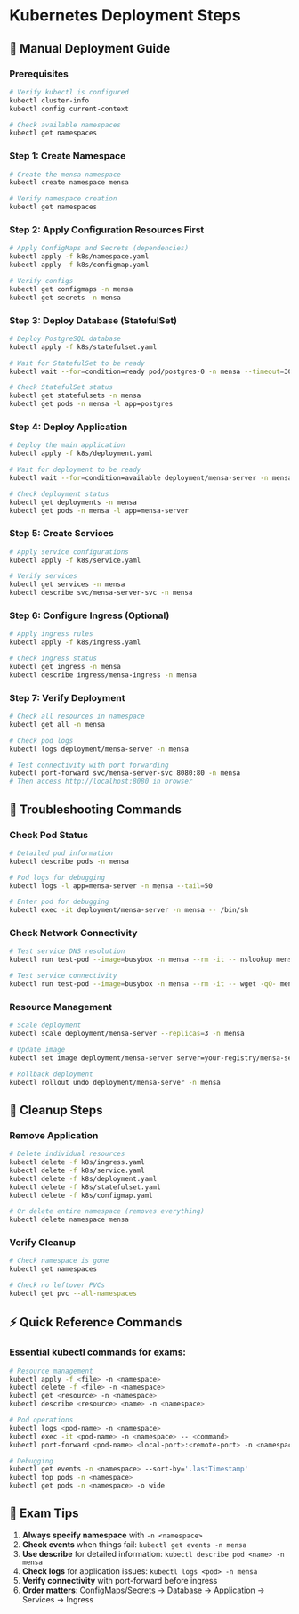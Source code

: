 # Kubernetes Deployment Steps

## 🚀 Manual Deployment Guide

### Prerequisites
```bash
# Verify kubectl is configured
kubectl cluster-info
kubectl config current-context

# Check available namespaces
kubectl get namespaces
```

### Step 1: Create Namespace
```bash
# Create the mensa namespace
kubectl create namespace mensa

# Verify namespace creation
kubectl get namespaces
```

### Step 2: Apply Configuration Resources First
```bash
# Apply ConfigMaps and Secrets (dependencies)
kubectl apply -f k8s/namespace.yaml
kubectl apply -f k8s/configmap.yaml

# Verify configs
kubectl get configmaps -n mensa
kubectl get secrets -n mensa
```

### Step 3: Deploy Database (StatefulSet)
```bash
# Deploy PostgreSQL database
kubectl apply -f k8s/statefulset.yaml

# Wait for StatefulSet to be ready
kubectl wait --for=condition=ready pod/postgres-0 -n mensa --timeout=300s

# Check StatefulSet status
kubectl get statefulsets -n mensa
kubectl get pods -n mensa -l app=postgres
```

### Step 4: Deploy Application
```bash
# Deploy the main application
kubectl apply -f k8s/deployment.yaml

# Wait for deployment to be ready
kubectl wait --for=condition=available deployment/mensa-server -n mensa --timeout=300s

# Check deployment status
kubectl get deployments -n mensa
kubectl get pods -n mensa -l app=mensa-server
```

### Step 5: Create Services
```bash
# Apply service configurations
kubectl apply -f k8s/service.yaml

# Verify services
kubectl get services -n mensa
kubectl describe svc/mensa-server-svc -n mensa
```

### Step 6: Configure Ingress (Optional)
```bash
# Apply ingress rules
kubectl apply -f k8s/ingress.yaml

# Check ingress status
kubectl get ingress -n mensa
kubectl describe ingress/mensa-ingress -n mensa
```

### Step 7: Verify Deployment
```bash
# Check all resources in namespace
kubectl get all -n mensa

# Check pod logs
kubectl logs deployment/mensa-server -n mensa

# Test connectivity with port forwarding
kubectl port-forward svc/mensa-server-svc 8080:80 -n mensa
# Then access http://localhost:8080 in browser
```

## 🔧 Troubleshooting Commands

### Check Pod Status
```bash
# Detailed pod information
kubectl describe pods -n mensa

# Pod logs for debugging
kubectl logs -l app=mensa-server -n mensa --tail=50

# Enter pod for debugging
kubectl exec -it deployment/mensa-server -n mensa -- /bin/sh
```

### Check Network Connectivity
```bash
# Test service DNS resolution
kubectl run test-pod --image=busybox -n mensa --rm -it -- nslookup mensa-server-svc

# Test service connectivity
kubectl run test-pod --image=busybox -n mensa --rm -it -- wget -qO- mensa-server-svc:80
```

### Resource Management
```bash
# Scale deployment
kubectl scale deployment/mensa-server --replicas=3 -n mensa

# Update image
kubectl set image deployment/mensa-server server=your-registry/mensa-server:v2 -n mensa

# Rollback deployment
kubectl rollout undo deployment/mensa-server -n mensa
```

## 🧹 Cleanup Steps

### Remove Application
```bash
# Delete individual resources
kubectl delete -f k8s/ingress.yaml
kubectl delete -f k8s/service.yaml
kubectl delete -f k8s/deployment.yaml
kubectl delete -f k8s/statefulset.yaml
kubectl delete -f k8s/configmap.yaml

# Or delete entire namespace (removes everything)
kubectl delete namespace mensa
```

### Verify Cleanup
```bash
# Check namespace is gone
kubectl get namespaces

# Check no leftover PVCs
kubectl get pvc --all-namespaces
```

## ⚡ Quick Reference Commands

### Essential kubectl commands for exams:
```bash
# Resource management
kubectl apply -f <file> -n <namespace>
kubectl delete -f <file> -n <namespace>
kubectl get <resource> -n <namespace>
kubectl describe <resource> <name> -n <namespace>

# Pod operations
kubectl logs <pod-name> -n <namespace>
kubectl exec -it <pod-name> -n <namespace> -- <command>
kubectl port-forward <pod-name> <local-port>:<remote-port> -n <namespace>

# Debugging
kubectl get events -n <namespace> --sort-by='.lastTimestamp'
kubectl top pods -n <namespace>
kubectl get pods -n <namespace> -o wide
```

## 📝 Exam Tips

1. **Always specify namespace** with `-n <namespace>`
2. **Check events** when things fail: `kubectl get events -n mensa`
3. **Use describe** for detailed information: `kubectl describe pod <name> -n mensa`
4. **Check logs** for application issues: `kubectl logs <pod> -n mensa`
5. **Verify connectivity** with port-forward before ingress
6. **Order matters**: ConfigMaps/Secrets → Database → Application → Services → Ingress
